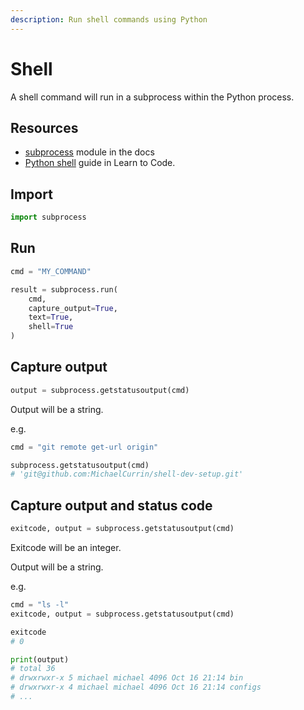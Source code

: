 ```yaml
---
description: Run shell commands using Python
---
```

# Shell


A shell command will run in a subprocess within the Python process.


## Resources

- [subprocess](https://docs.python.org/3/library/subprocess.html) module in the docs
- [Python shell](https://github.com/MichaelCurrin/learn-to-code/tree/master/en/topics/scripting_languages/Python/shell) guide in Learn to Code.


## Import

```python
import subprocess
```


## Run

```python
cmd = "MY_COMMAND"

result = subprocess.run(
    cmd, 
    capture_output=True, 
    text=True, 
    shell=True
)
```


## Capture output

```python
output = subprocess.getstatusoutput(cmd)
```

Output will be a string.

e.g.

```python
cmd = "git remote get-url origin"

subprocess.getstatusoutput(cmd)
# 'git@github.com:MichaelCurrin/shell-dev-setup.git'
```


## Capture output and status code

```python
exitcode, output = subprocess.getstatusoutput(cmd)
```

Exitcode will be an integer.

Output will be a string.

e.g.

```python
cmd = "ls -l"
exitcode, output = subprocess.getstatusoutput(cmd)

exitcode
# 0

print(output)
# total 36
# drwxrwxr-x 5 michael michael 4096 Oct 16 21:14 bin
# drwxrwxr-x 4 michael michael 4096 Oct 16 21:14 configs
# ...
```
